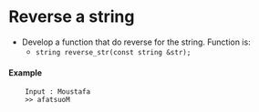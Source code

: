 # Reverse a string

- Develop a function that do reverse for the string. Function is:
  - `string reverse_str(const string &str);`
  
#### Example 

```
    Input : Moustafa
    >> afatsuoM
```